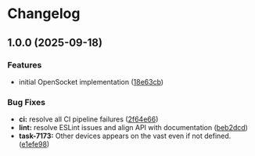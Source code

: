 # Changelog

## 1.0.0 (2025-09-18)


### Features

* initial OpenSocket implementation ([18e63cb](https://github.com/open-socket/opensocket-js/commit/18e63cbd3c02f54a8e96470f620e2069d943b0b4))


### Bug Fixes

* **ci:** resolve all CI pipeline failures ([2f64e66](https://github.com/open-socket/opensocket-js/commit/2f64e662cd95988df6013ce9380ec3309b6a3819))
* **lint:** resolve ESLint issues and align API with documentation ([beb2dcd](https://github.com/open-socket/opensocket-js/commit/beb2dcd6ba2630883e33f48eabc126a12fb13689))
* **task-7173:** Other devices appears on the vast even if not defined. ([e1efe98](https://github.com/open-socket/opensocket-js/commit/e1efe986675ea57eaa9060eb0a1e97b7fb693ed0))
